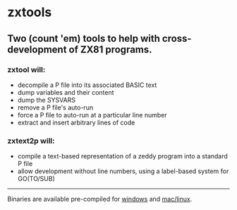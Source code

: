# zxtools

## Two (count 'em) tools to help with cross-development of ZX81 programs.

### zxtool will:
* decompile a P file into its associated BASIC text
* dump variables and their content
* dump the SYSVARS
* remove a P file's auto-run
* force a P file to auto-run at a particular line number
* extract and insert arbitrary lines of code

### zxtext2p will:
* compile a text-based representation of a zeddy program into a standard P file
* allow development without line numbers, using a label-based system for GO(TO/SUB)

---  
Binaries are available pre-compiled for [windows](https://github.com/charlierobson/zxtools/tree/master/bin-win) and [mac/linux](https://github.com/charlierobson/zxtools/tree/master/bin-mac).
